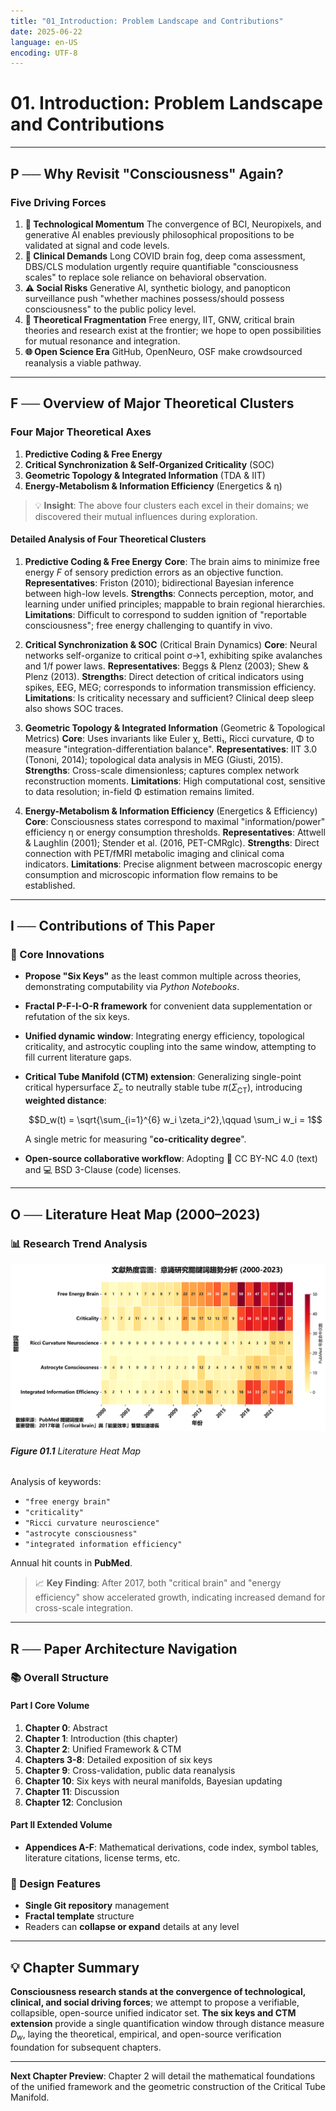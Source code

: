 ```yaml
---
title: "01_Introduction: Problem Landscape and Contributions"
date: 2025-06-22
language: en-US
encoding: UTF-8
---
```

# 01. Introduction: Problem Landscape and Contributions

---
## P ── Why Revisit "Consciousness" Again?

### Five Driving Forces

1. **🔬 Technological Momentum**
   The convergence of BCI, Neuropixels, and generative AI enables previously philosophical propositions to be validated at signal and code levels.
2. **🏥 Clinical Demands**
   Long COVID brain fog, deep coma assessment, DBS/CLS modulation urgently require quantifiable "consciousness scales" to replace sole reliance on behavioral observation.
3. **⚠️ Social Risks**
   Generative AI, synthetic biology, and panopticon surveillance push "whether machines possess/should possess consciousness" to the public policy level.
4. **🧩 Theoretical Fragmentation**
   Free energy, IIT, GNW, critical brain theories and research exist at the frontier; we hope to open possibilities for mutual resonance and integration.
5. **🌐 Open Science Era**
   GitHub, OpenNeuro, OSF make crowdsourced reanalysis a viable pathway.

---
## F ── Overview of Major Theoretical Clusters

### Four Major Theoretical Axes

1. **Predictive Coding & Free Energy**
2. **Critical Synchronization & Self-Organized Criticality** (SOC)
3. **Geometric Topology & Integrated Information** (TDA & IIT)
4. **Energy-Metabolism & Information Efficiency** (Energetics & η)

> 💡 **Insight**: The above four clusters each excel in their domains; we discovered their mutual influences during exploration.

#### Detailed Analysis of Four Theoretical Clusters

1. **Predictive Coding & Free Energy**
   **Core**: The brain aims to minimize free energy *F* of sensory prediction errors as an objective function.
   **Representatives**: Friston (2010); bidirectional Bayesian inference between high-low levels.
   **Strengths**: Connects perception, motor, and learning under unified principles; mappable to brain regional hierarchies.
   **Limitations**: Difficult to correspond to sudden ignition of "reportable consciousness"; free energy challenging to quantify in vivo.

2. **Critical Synchronization & SOC** (Critical Brain Dynamics)
   **Core**: Neural networks self-organize to critical point σ→1, exhibiting spike avalanches and 1/f power laws.
   **Representatives**: Beggs & Plenz (2003); Shew & Plenz (2013).
   **Strengths**: Direct detection of critical indicators using spikes, EEG, MEG; corresponds to information transmission efficiency.
   **Limitations**: Is criticality necessary and sufficient? Clinical deep sleep also shows SOC traces.

3. **Geometric Topology & Integrated Information** (Geometric & Topological Metrics)
   **Core**: Uses invariants like Euler χ, Betti₁, Ricci curvature, Φ to measure "integration-differentiation balance".
   **Representatives**: IIT 3.0 (Tononi, 2014); topological data analysis in MEG (Giusti, 2015).
   **Strengths**: Cross-scale dimensionless; captures complex network reconstruction moments.
   **Limitations**: High computational cost, sensitive to data resolution; in-field Φ estimation remains limited.

4. **Energy-Metabolism & Information Efficiency** (Energetics & Efficiency)
   **Core**: Consciousness states correspond to maximal "information/power" efficiency η or energy consumption thresholds.
   **Representatives**: Attwell & Laughlin (2001); Stender et al. (2016, PET-CMRglc).
   **Strengths**: Direct connection with PET/fMRI metabolic imaging and clinical coma indicators.
   **Limitations**: Precise alignment between macroscopic energy consumption and microscopic information flow remains to be established.

---
## I ── Contributions of This Paper

### 🔑 Core Innovations

* **Propose "Six Keys"** as the least common multiple across theories, demonstrating computability via *Python Notebooks*.
* **Fractal P-F-I-O-R framework** for convenient data supplementation or refutation of the six keys.
* **Unified dynamic window**: Integrating energy efficiency, topological criticality, and astrocytic coupling into the same window, attempting to fill current literature gaps.
* **Critical Tube Manifold (CTM) extension**: Generalizing single-point critical hypersurface $\Sigma_c$ to neutrally stable tube $\pi(\Sigma_{\mathrm{CT}})$, introducing **weighted distance**:

  $$D_w(t) = \sqrt{\sum_{i=1}^{6} w_i \zeta_i^2},\qquad \sum_i w_i = 1$$

  A single metric for measuring "**co-criticality degree**".
  
* **Open-source collaborative workflow**: Adopting 📄 CC BY-NC 4.0 (text) and 💻 BSD 3-Clause (code) licenses.

---
## O ── Literature Heat Map (2000–2023)

### 📊 Research Trend Analysis


![fig1_heatmap.png](../../assets/images/fig1_heatmap.png)
###### **Figure 01.1** Literature Heat Map

Analysis of keywords:

* `"free energy brain"`
* `"criticality"`
* `"Ricci curvature neuroscience"`
* `"astrocyte consciousness"`
* `"integrated information efficiency"`

Annual hit counts in **PubMed**.

> 📈 **Key Finding**: After 2017, both "critical brain" and "energy efficiency" show accelerated growth, indicating increased demand for cross-scale integration.

---
## R ── Paper Architecture Navigation

### 📚 Overall Structure

#### Part I Core Volume

1. **Chapter 0**: Abstract
2. **Chapter 1**: Introduction (this chapter)
3. **Chapter 2**: Unified Framework & CTM
4. **Chapters 3-8**: Detailed exposition of six keys
5. **Chapter 9**: Cross-validation, public data reanalysis
6. **Chapter 10**: Six keys with neural manifolds, Bayesian updating
7. **Chapter 11**: Discussion
8. **Chapter 12**: Conclusion

#### Part II Extended Volume

* **Appendices A-F**: Mathematical derivations, code index, symbol tables, literature citations, license terms, etc.

### 🔄 Design Features

* **Single Git repository** management
* **Fractal template** structure
* Readers can **collapse or expand** details at any level

---
## 💡 Chapter Summary

**Consciousness research stands at the convergence of technological, clinical, and social driving forces**; we attempt to propose a verifiable, collapsible, open-source unified indicator set. **The six keys and CTM extension** provide a single quantification window through distance measure $D_w$, laying the theoretical, empirical, and open-source verification foundation for subsequent chapters.

---
**Next Chapter Preview**: Chapter 2 will detail the mathematical foundations of the unified framework and the geometric construction of the Critical Tube Manifold.